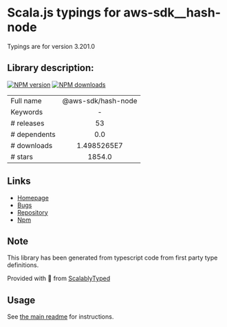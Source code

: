 
# Scala.js typings for aws-sdk__hash-node

Typings are for version 3.201.0

## Library description:
[![NPM version](https://img.shields.io/npm/v/@aws-sdk/hash-node/latest.svg)](https://www.npmjs.com/package/@aws-sdk/hash-node) [![NPM downloads](https://img.shields.io/npm/dm/@aws-sdk/hash-node.svg)](https://www.npmjs.com/package/@aws-sdk/hash-node)

|                    |                 |
| ------------------ | :-------------: |
| Full name          | @aws-sdk/hash-node |
| Keywords           | - |
| # releases         | 53 |
| # dependents       | 0.0 |
| # downloads        | 1.4985265E7 |
| # stars            | 1854.0 |

## Links
- [Homepage](https://github.com/aws/aws-sdk-js-v3/tree/main/packages/hash-node)
- [Bugs](https://github.com/aws/aws-sdk-js-v3/issues)
- [Repository](https://github.com/aws/aws-sdk-js-v3)
- [Npm](https://www.npmjs.com/package/%40aws-sdk%2Fhash-node)
    


## Note
This library has been generated from typescript code from first party type definitions.

Provided with :purple_heart: from [ScalablyTyped](https://github.com/oyvindberg/ScalablyTyped)

## Usage
See [the main readme](../../readme.md) for instructions.


